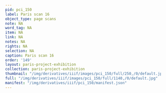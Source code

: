 ```yaml
---
pid: pci_150
label: Paris scan 16
object_type: page scans
note: NA
word_tag: NA
item: NA
link: NA
notes: NA
rights: NA
selection: NA
caption: Paris scan 16
order: '149'
layout: paris-project-exhibition
collection: paris-project-exhibition
thumbnail: "/img/derivatives/iiif/images/pci_150/full/250,/0/default.jpg"
full: "/img/derivatives/iiif/images/pci_150/full/1140,/0/default.jpg"
manifest: "/img/derivatives/iiif/pci_150/manifest.json"
---
```

